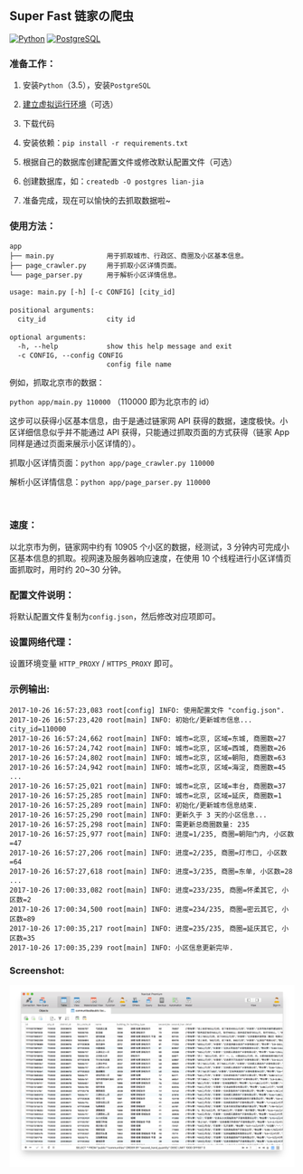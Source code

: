 ## Super Fast 链家の爬虫

[![Python](https://img.shields.io/badge/Python-3.5%2B-brightgreen.svg)](https://www.python.org)
[![PostgreSQL](https://img.shields.io/badge/db-PostgreSQL-blue.svg)](https://www.postgresql.org)


### 准备工作：

1. 安装`Python`（3.5），安装`PostgreSQL`

2. [建立虚拟运行环境](https://www.baidu.com/s?wd=virtualenv)（可选）

3. 下载代码

4. 安装依赖：`pip install -r requirements.txt`

5. 根据自己的数据库创建配置文件或修改默认配置文件（可选）

6. 创建数据库，如：`createdb -O postgres lian-jia`

7. 准备完成，现在可以愉快的去抓取数据啦~


### 使用方法：

```
app
├── main.py             用于抓取城市、行政区、商圈及小区基本信息。
├── page_crawler.py     用于抓取小区详情页面。
└── page_parser.py      用于解析小区详情信息。
```

```
usage: main.py [-h] [-c CONFIG] [city_id]

positional arguments:
  city_id               city id

optional arguments:
  -h, --help            show this help message and exit
  -c CONFIG, --config CONFIG
                        config file name
```

例如，抓取北京市的数据：

`python app/main.py 110000` （110000 即为北京市的 id）

这步可以获得小区基本信息，由于是通过链家网 API 获得的数据，速度极快。小区详细信息似乎并不能通过 API 获得，只能通过抓取页面的方式获得（链家 App 同样是通过页面来展示小区详情的）。

抓取小区详情页面：`python app/page_crawler.py 110000`

解析小区详情信息：`python app/page_parser.py 110000`

<br>


### 速度：

以北京市为例，链家网中约有 10905 个小区的数据，经测试，3 分钟内可完成小区基本信息的抓取。视网速及服务器响应速度，在使用 10 个线程进行小区详情页面抓取时，用时约 20~30 分钟。


### 配置文件说明：

将默认配置文件复制为`config.json`，然后修改对应项即可。


### 设置网络代理：

设置环境变量 `HTTP_PROXY` / `HTTPS_PROXY` 即可。


### 示例输出:

```log
2017-10-26 16:57:23,083 root[config] INFO: 使用配置文件 "config.json".
2017-10-26 16:57:23,420 root[main] INFO: 初始化/更新城市信息... city_id=110000
2017-10-26 16:57:24,662 root[main] INFO: 城市=北京, 区域=东城, 商圈数=27
2017-10-26 16:57:24,742 root[main] INFO: 城市=北京, 区域=西城, 商圈数=26
2017-10-26 16:57:24,802 root[main] INFO: 城市=北京, 区域=朝阳, 商圈数=63
2017-10-26 16:57:24,942 root[main] INFO: 城市=北京, 区域=海淀, 商圈数=45
...
2017-10-26 16:57:25,021 root[main] INFO: 城市=北京, 区域=丰台, 商圈数=37
2017-10-26 16:57:25,285 root[main] INFO: 城市=北京, 区域=延庆, 商圈数=1
2017-10-26 16:57:25,289 root[main] INFO: 初始化/更新城市信息结束.
2017-10-26 16:57:25,290 root[main] INFO: 更新久于 3 天的小区信息...
2017-10-26 16:57:25,298 root[main] INFO: 需更新总商圈数量: 235
2017-10-26 16:57:25,977 root[main] INFO: 进度=1/235, 商圈=朝阳门内, 小区数=47
2017-10-26 16:57:27,206 root[main] INFO: 进度=2/235, 商圈=灯市口, 小区数=64
2017-10-26 16:57:27,618 root[main] INFO: 进度=3/235, 商圈=东单, 小区数=28
...
2017-10-26 17:00:33,082 root[main] INFO: 进度=233/235, 商圈=怀柔其它, 小区数=2
2017-10-26 17:00:34,500 root[main] INFO: 进度=234/235, 商圈=密云其它, 小区数=89
2017-10-26 17:00:35,217 root[main] INFO: 进度=235/235, 商圈=延庆其它, 小区数=35
2017-10-26 17:00:35,239 root[main] INFO: 小区信息更新完毕.
```


### Screenshot:

![数据库截图](docs/data.png)
